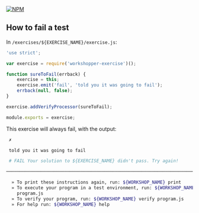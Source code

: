 [![NPM](https://nodei.co/npm/workshopper-exercise.png?foo)](https://nodei.co/npm/workshopper-exercise/)

## How to fail a test

In `/exercises/${EXERCISE_NAME}/exercise.js`:

```javascript
'use strict';

var exercise = require('workshopper-exercise')();

function sureToFail(errback) {
    exercise = this;
    exercise.emit('fail', 'told you it was going to fail');
    errback(null, false);
}

exercise.addVerifyProcessor(sureToFail);

module.exports = exercise;
```

This exercise will always fail, with the output:

```bash
 ✗ 

 told you it was going to fail

 # FAIL Your solution to ${EXERCISE_NAME} didn't pass. Try again!

─────────────────────────────────────────────────────────────────────────────

  » To print these instructions again, run: ${WORKSHOP_NAME} print             
  » To execute your program in a test environment, run: ${WORKSHOP_NAME} run                                                                          
    program.js                                                                
  » To verify your program, run: ${WORKSHOP_NAME} verify program.js            
  » For help run: ${WORKSHOP_NAME} help 
```
  
